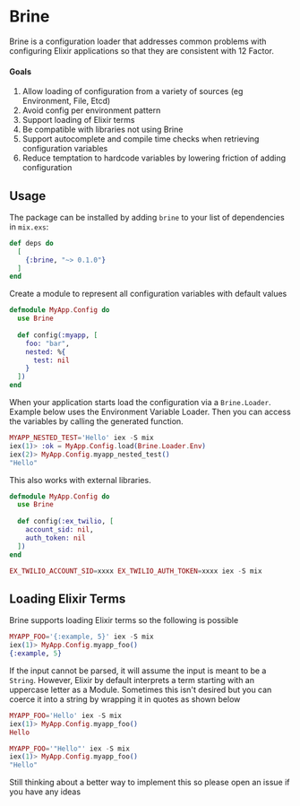 # Brine
Brine is a configuration loader that addresses common problems with configuring Elixir applications so that they are consistent with 12 Factor.

#### Goals
1. Allow loading of configuration from a variety of sources (eg Environment, File, Etcd)
2. Avoid config per environment pattern
3. Support loading of Elixir terms
4. Be compatible with libraries not using Brine
5. Support autocomplete and compile time checks when retrieving configuration variables
6. Reduce temptation to hardcode variables by lowering friction of adding configuration

## Usage
The package can be installed by adding `brine` to your list of dependencies in `mix.exs`:
```elixir
def deps do
  [
    {:brine, "~> 0.1.0"}
  ]
end
```

Create a module to represent all configuration variables with default values
```elixir
defmodule MyApp.Config do
  use Brine
  
  def config(:myapp, [
    foo: "bar",
    nested: %{
      test: nil
    }
  ])
end
```

When your application starts load the configuration via a `Brine.Loader`. Example below uses the Environment Variable Loader. Then you can access the variables by calling the generated function.
```elixir
MYAPP_NESTED_TEST='Hello' iex -S mix
iex(1)> :ok = MyApp.Config.load(Brine.Loader.Env)
iex(2)> MyApp.Config.myapp_nested_test()
"Hello"
```

This also works with external libraries.
```elixir
defmodule MyApp.Config do
  use Brine
  
  def config(:ex_twilio, [
    account_sid: nil,
    auth_token: nil
  ])
end

EX_TWILIO_ACCOUNT_SID=xxxx EX_TWILIO_AUTH_TOKEN=xxxx iex -S mix
```

## Loading Elixir Terms
Brine supports loading Elixir terms so the following is possible
```elixir
MYAPP_FOO='{:example, 5}' iex -S mix
iex(1)> MyApp.Config.myapp_foo()
{:example, 5}
```
If the input cannot be parsed, it will assume the input is meant to be a `String`. However, Elixir by default interprets a term starting with an uppercase letter as a Module. Sometimes this isn't desired but you can coerce it into a string by wrapping it in quotes as shown below
```elixir
MYAPP_FOO='Hello' iex -S mix
iex(1)> MyApp.Config.myapp_foo()
Hello

MYAPP_FOO='"Hello"' iex -S mix
iex(1)> MyApp.Config.myapp_foo()
"Hello"
```
Still thinking about a better way to implement this so please open an issue if you have any ideas

